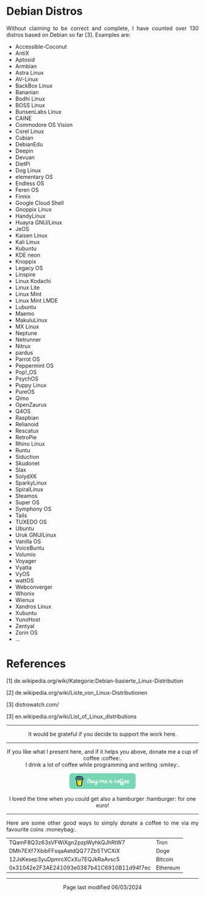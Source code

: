 # Debian Distros

<p align="justify">Without claiming to be correct and complete, I have counted over 130 distros based on Debian so far [3]. Examples are:</p>

* Accessible-Coconut
* AntiX
* Aptosid
* Armbian
* Astra Linux
* AV-Linux
* BackBox Linux 
* Bananian
* Bodhi Linux
* BOSS Linux
* BunsenLabs Linux
* CAINE
* Commodore OS Vision
* Corel Linux
* Cubian
* DebianEdu
* Deepin
* Devuan
* DietPi
* Dog Linux
* elementary OS
* Endless OS
* Feren OS
* Finnix
* Google Cloud Shell
* Gnoppix Linux
* HandyLinux
* Huayra GNU/Linux
* JeOS
* Kaisen Linux
* Kali Linux
* Kubuntu
* KDE neon 
* Knoppix
* Legacy OS
* Linspire
* Linux Kodachi
* Linux Lite 
* Linux Mint
* Linux Mint LMDE
* Lubuntu
* Maemo
* MakuluLinux
* MX Linux
* Neptune
* Netrunner
* Nitrux
* pardus
* Parrot OS
* Peppermint OS
* Pop!_OS
* PsychOS
* Puppy Linux
* PureOS
* Qimo
* OpenZaurus
* Q4OS
* Raspbian
* Relianoid
* Rescatux
* RetroPie
* Rhino Linux
* Runtu
* Siduction
* Skudonet 
* Slax
* SolydXK
* SparkyLinux
* SpiralLinux
* Steamos
* Super OS
* Symphony OS
* Tails
* TUXEDO OS 
* Ubuntu
* Uruk GNU/Linux
* Vanilla OS
* VoiceBuntu
* Volumio 
* Voyager
* Vyatta
* VyOS
* wattOS
* Webconverger
* Whonix
* Wienux
* Xandros Linux
* Xubuntu
* YunoHost
* Zentyal
* Zorin OS
* ...

# References

[1]    de.wikipedia.org/wiki/Kategorie:Debian-basierte_Linux-Distribution

[2]    de.wikipedia.org/wiki/Liste_von_Linux-Distributionen

[3]    distrowatch.com/

[3]    en.wikipedia.org/wiki/List_of_Linux_distributions

<hr width="100%" size="1">

<p align="center">
It would be grateful if you decide to support the work here.
</p>

<hr width="100%" size="1">

<p align="center">If you like what I present here, and if it helps you above, donate me a cup of coffee :coffee:.<br>I drink a lot of coffee while programming and writing  :smiley:.</p>

<p align="center">
<a href="https://www.buymeacoffee.com/zentrocdot" target="_blank"><img src="..\IMAGES\greeen-button.png" alt="Buy Me A Coffee" height="41" width="174"></a>
</p>

<p align="center">I loved the time when you could get also a hamburger :hamburger: for one euro!</p>

<hr width="100%" size="1">

<p align="justify">Here are some other good ways to simply donate a coffee to me via my favourite coins :moneybag:.</p>

<table>
  <tbody>
    <tr>
      <td>TQamF8Q3z63sVFWiXgn2pzpWyhkQJhRtW7</td>
      <td>Tron</td>
    </tr>
    <tr>
      <td>DMh7EXf7XbibFFsqaAetdQQ77Zb5TVCXiX</td>
      <td>Doge</td>
    </tr>
    <tr>
      <td>12JsKesep3yuDpmrcXCxXu7EQJkRaAvsc5</td>
      <td>Bitcoin</td>
    </tr>
    <tr>
      <td>0x31042e2F3AE241093e0387b41C6910B11d94f7ec</td>
      <td>Ethereum</td>
    </tr>
  </tbody>
</table>

<hr width="100%" size="1">

<p align="center">Page last modified 06/03/2024</p>

